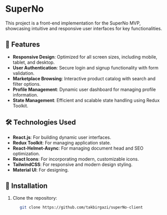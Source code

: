 # SuperNo

This project is a front-end implementation for the SuperNo MVP, showcasing intuitive and responsive user interfaces for key functionalities.

## 🚀 Features
- **Responsive Design**: Optimized for all screen sizes, including mobile, tablet, and desktop.
- **User Authentication**: Secure login and signup functionality with form validation.
- **Marketplace Browsing**: Interactive product catalog with search and filter options.
- **Profile Management**: Dynamic user dashboard for managing profile information.
- **State Management**: Efficient and scalable state handling using Redux Toolkit.

## 🛠️ Technologies Used
- **React.js**: For building dynamic user interfaces.
- **Redux Toolkit**: For managing application state.
- **React-Helmet-Async**: For managing document head and SEO optimization.
- **React Icons**: For incorporating modern, customizable icons.
- **TailwindCSS**: For responsive and modern design styling.
- **Material UI**: For designing.

## 🧰 Installation
1. Clone the repository:
   ```bash
      git clone https://github.com/takbirgazi/superNo-client
   ```